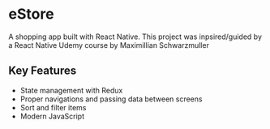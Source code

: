 # eStore
A shopping app built with React Native. This project was inpsired/guided by a React Native Udemy course by Maximillian Schwarzmuller

## Key Features
* State management with Redux
* Proper navigations and passing data between screens
* Sort and filter items
* Modern JavaScript
